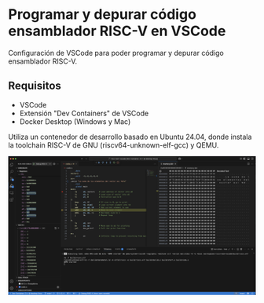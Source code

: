 # Programar y depurar código ensamblador RISC-V en VSCode
Configuración de VSCode para poder programar y depurar código ensamblador RISC-V.

## Requisitos
- VSCode
- Extensión "Dev Containers" de VSCode
- Docker Desktop (Windows y Mac)

Utiliza un contenedor de desarrollo basado en Ubuntu 24.04, donde instala la toolchain RISC-V de GNU (riscv64-unknown-elf-gcc) y QEMU.

![Texto alternativo](./images/riscv-vscode.png)
